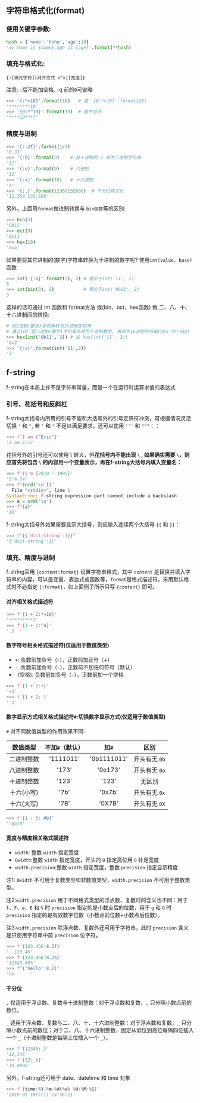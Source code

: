 ## 字符串格式化(format) 

### 使用关键字参数:

```python
hash = {'name':'hoho','age':18}
'my name is {name},age is {age}'.format(**hash)
```

###  填充与格式化:

`{:[填充字符][对齐方式 <^>][宽度]}`

注意: `:`后不能加空格, `:`q 前的`0`可省略

```python
>>> '{:*>10}'.format(10)   # 或 '{0:*>10}'.format(10) 
'********10'
>>> '{0:*^10}'.format(10)  # 居中对齐
'****10****'
```

### 精度与进制

```python
>>> '{:.2f}'.format(1/3)
'0.33'
>>> '{:b}'.format(3)    # 将十进制的 3 转为二进制字符串
'11'
>>> '{:o}'.format(9)    # 八进制
'11'
>>> '{:x}'.format(10)   # 十六进制
'a'
>>> '{:,}'.format(12369132698)  # 千分位格式化
'12,369,132,698'
```

另外，上面用`format`做进制转换与 `bin函数`等的区别:

```python
>>> bin(3)
'0b11'
>>> oct(9)
'0o11'
>>> hex(10)
'0xa'
```

如果要将其它进制的(数字)字符串转换为十进制的数字呢? 使用`int(value, base)`函数

```python
>>> int('{:b}'.format(3), 2) # 等价于int('11', 2)
3
>>> int(bin(3), 2)			 # 等价于int('0b11', 2)
3
```

这样的话可通过 int 函数和 format方法 或(bin、oct、hex函数) 做 二、八、十、十六进制间的转换:

```python
# 将2进制(数字)字符串转为16进制字符串
# 通过int 将二进制(数字)字符串先转为十进制数字, 再转为16进制字符串(hex string)
>>> hex(int('0b11', 2)) # 或 hex(int('11', 2))
'0x3'
>>> '{:x}'.format(int('11',2))
'3'
```

## f-string

f-string在本质上并不是字符串常量，而是一个在运行时运算求值的表达式



### 引号、花括号和反斜杠

f-string大括号内所用的引号不能和大括号外的引号定界符冲突，可根据情况灵活切换 `'` 和 `"`, 若 `'` 和 `"` 不足以满足要求，还可以使用 `'''` 和 `"""`：：

```python
>>> f'I am {"Eric"}'
'I am Eric'
```

花括号外的引号还可以使用 \ 转义，但**花括号内不能出现 `\` , 如果确实需要 `\`，则应首先将包含 `\` 的内容用一个变量表示，再在f-string大括号内填入变量名：**

```python
>>> f'I\'m {2019 - 1995}'
"I'm 24"
>>> f"{ord('\n')}"
  File "<stdin>", line 1
SyntaxError: f-string expression part cannot include a backslash
>>> a = ord('\n')
>>> f"{a}"
'10'
```

f-string大括号外如果需要显示大括号，则应输入连续两个大括号 `{{` 和 `}}`：

```python
>>> f"{{'dict-string':1}}"
"{'dict-string':1}"
```



### 填充、精度与进制

f-string采用 `{content:format}` 设置字符串格式，其中 `content` 是替换并填入字符串的内容，可以是变量、表达式或函数等，`format`是格式描述符。采用默认格式时不必指定 `{:format}`，如上面例子所示只写 `{content}` 即可。

#### 对齐相关格式描述符

```python
>>> f'{1 + 2:*>10}'
'*********3'
>>> f'{1 + 2:^4}'
' 3  '
```

#### 数字符号相关格式描述符(仅适用于数值类型)

* `+`: 负数前加负号（-），正数前加正号（+）
* `-` :负数前加负号（`-`），正数前不加任何符号（默认）
* ` `(空格): 负数前加负号（`-`），正数前加一个空格

```python
>>> f'{1 + 2:+}' 
'+3'
>>> f'{1 + 2: }'
' 3'
```

#### **数字显示方式**相关格式描述符`#`:切换数字显示方式(仅适用于数值类型)

`#` 对不同数值类型的作用效果不同:

|  数值类型  | 不加`#`（默认） |    加`#`    |     区别      |
| :--------: | :-------------: | :---------: | :-----------: |
| 二进制整数 |    '1111011'    | '0b1111011' | 开头有无 `0b` |
| 八进制整数 |      '173'      |   '0o173'   | 开头有无 `0o` |
| 十进制整数 |      '123'      |    '123'    |    无区别     |
| 十六(小写) |      '7b'       |   '0x7b'    | 开头有无 `0x` |
| 十六(大写) |      '7B'       |   '0X7B'    | 开头有无 `0X` |

```python
>>> f'{1 - 3: #b}'
'-0b10'
```

#### **宽度与精度**相关格式描述符

* `width`: 整数 `width` 指定宽度
* `0width`:整数 `width` 指定宽度，开头的 `0` 指定高位用 `0` 补足宽度
* `width.precision`:整数 `width` 指定宽度，整数 `precision` 指定显示精度

注1: `0width` 不可用于复数类型和非数值类型，`width.precision` 不可用于整数类型。 

注2:`width.precision` 用于不同格式类型的浮点数、复数时的含义也不同：用于 `f`、`F`、`e`、`E` 和 `%` 时 `precision` 指定的是小数点后的位数，用于 `g` 和 `G` 时 `precision` 指定的是有效数字位数（小数点前位数+小数点后位数）。

注3:`width.precision` 除浮点数、复数外还可用于字符串，此时 `precision` 含义是只使用字符串中前 `precision` 位字符。

```python
>>> f'{123.456:8.2f}'
'  123.46'
>>> f'{123.456:8.2%}'
'12345.60%'
>>> f"{'hello':8.2}"
'he      '
```

#### 千分位

`,` 仅适用于浮点数、复数与十进制整数：对于浮点数和复数，`,` 只分隔小数点前的数位。

`_` 适用于浮点数、复数与二、八、十、十六进制整数：对于浮点数和复数，`_` 只分隔小数点前的数位；对于二、八、十六进制整数，固定从低位到高位每隔四位插入一个 `_`（十进制整数是每隔三位插入一个 `_`）。

```python
>>> f'{12345:,}'
'12,345'
>>> f'{32:_b}'
'10_0000'
```

另外，f-string还可用于 date、datetime 和 time 对象

```python
>>> f'{time:%Y-%m-%d(%a) %H:%M:%S}'
'2019-01-18(Fri) 13:56:21'
```

